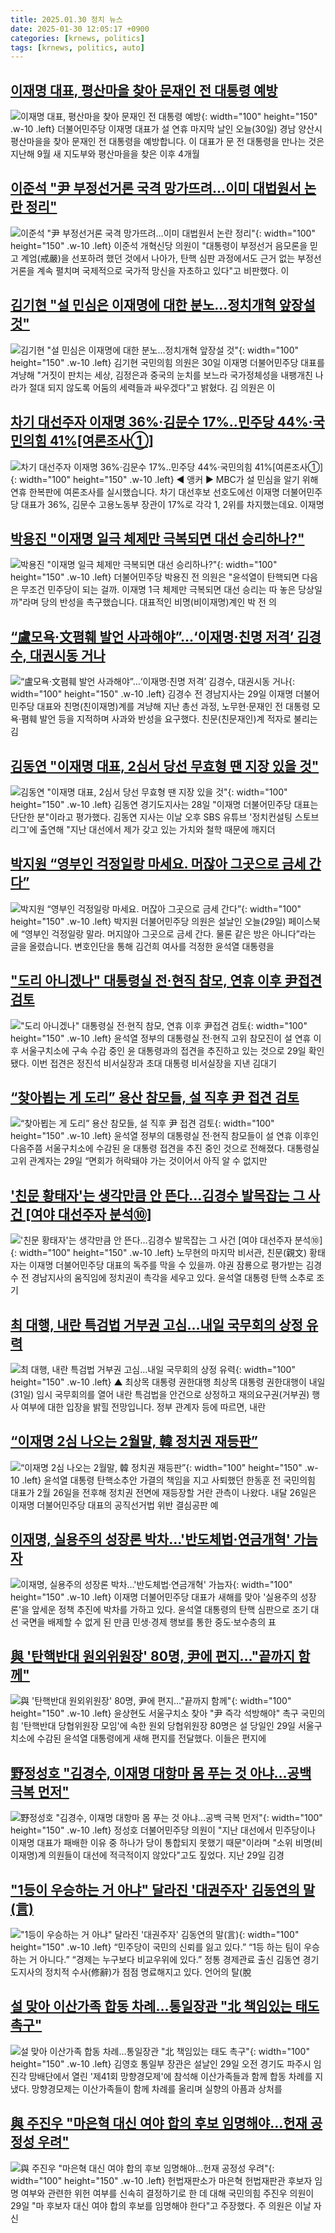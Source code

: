 ```yaml
---
title: 2025.01.30 정치 뉴스
date: 2025-01-30 12:05:17 +0900
categories: [krnews, politics]
tags: [krnews, politics, auto]
---
```

## [이재명 대표, 평산마을 찾아 문재인 전 대통령 예방](https://n.news.naver.com/mnews/article/056/0011883298)

![이재명 대표, 평산마을 찾아 문재인 전 대통령 예방](https://mimgnews.pstatic.net/image/origin/056/2025/01/30/11883298.jpg?type=nf220_150){: width="100" height="150" .w-10 .left}
더불어민주당 이재명 대표가 설 연휴 마지막 날인 오늘(30일) 경남 양산시 평산마을을 찾아 문재인 전 대통령을 예방합니다. 이 대표가 문 전 대통령을 만나는 것은 지난해 9월 새 지도부와 평산마을을 찾은 이후 4개월

## [이준석 "尹 부정선거론 국격 망가뜨려…이미 대법원서 논란 정리"](https://n.news.naver.com/mnews/article/003/0013038464)

![이준석 "尹 부정선거론 국격 망가뜨려…이미 대법원서 논란 정리"](https://mimgnews.pstatic.net/image/origin/003/2025/01/29/13038464.jpg?type=nf220_150){: width="100" height="150" .w-10 .left}
이준석 개혁신당 의원이 "대통령이 부정선거 음모론을 믿고 계엄(戒嚴)을 선포하려 했던 것에서 나아가, 탄핵 심판 과정에서도 근거 없는 부정선거론을 계속 펼치며 국제적으로 국가적 망신을 자초하고 있다"고 비판했다. 이

## [김기현 "설 민심은 이재명에 대한 분노…정치개혁 앞장설 것"](https://n.news.naver.com/mnews/article/003/0013039037)

![김기현 "설 민심은 이재명에 대한 분노…정치개혁 앞장설 것"](https://mimgnews.pstatic.net/image/origin/003/2025/01/30/13039037.jpg?type=nf220_150){: width="100" height="150" .w-10 .left}
김기현 국민의힘 의원은 30일 이재명 더불어민주당 대표를 겨냥해 "거짓이 판치는 세상, 김정은과 중국의 눈치를 보느라 국가정체성을 내팽개친 나라가 절대 되지 않도록 어둠의 세력들과 싸우겠다"고 밝혔다. 김 의원은 이

## [차기 대선주자 이재명 36%·김문수 17%‥민주당 44%·국민의힘 41%[여론조사①]](https://n.news.naver.com/mnews/article/214/0001402607)

![차기 대선주자 이재명 36%·김문수 17%‥민주당 44%·국민의힘 41%[여론조사①]](https://mimgnews.pstatic.net/image/origin/214/2025/01/29/1402607.jpg?type=nf220_150){: width="100" height="150" .w-10 .left}
◀ 앵커 ▶ MBC가 설 민심을 알기 위해 연휴 한복판에 여론조사를 실시했습니다. 차기 대선후보 선호도에선 이재명 더불어민주당 대표가 36%, 김문수 고용노동부 장관이 17%로 각각 1, 2위를 차지했는데요. 이재명

## [박용진 "이재명 일극 체제만 극복되면 대선 승리하나?"](https://n.news.naver.com/mnews/article/055/0001227436)

![박용진 "이재명 일극 체제만 극복되면 대선 승리하나?"](https://mimgnews.pstatic.net/image/origin/055/2025/01/30/1227436.jpg?type=nf220_150){: width="100" height="150" .w-10 .left}
더불어민주당 박용진 전 의원은 "윤석열이 탄핵되면 다음은 무조건 민주당이 되는 걸까. 이재명 1극 체제만 극복되면 대선 승리는 따 놓은 당상일까"라며 당의 반성을 촉구했습니다. 대표적인 비명(비이재명)계인 박 전 의

## [“盧모욕·文폄훼 발언 사과해야”…‘이재명·친명 저격’ 김경수, 대권시동 거나](https://n.news.naver.com/mnews/article/009/0005435701)

![“盧모욕·文폄훼 발언 사과해야”…‘이재명·친명 저격’ 김경수, 대권시동 거나](https://mimgnews.pstatic.net/image/origin/009/2025/01/29/5435701.jpg?type=nf220_150){: width="100" height="150" .w-10 .left}
김경수 전 경남지사는 29일 이재명 더불어민주당 대표와 친명(친이재명)계를 겨냥해 지난 총선 과정, 노무현·문재인 전 대통령 모욕·폄훼 발언 등을 지적하며 사과와 반성을 요구했다. 친문(친문재인)계 적자로 불리는 김

## [김동연 "이재명 대표, 2심서 당선 무효형 땐 지장 있을 것"](https://n.news.naver.com/mnews/article/003/0013038317)

![김동연 "이재명 대표, 2심서 당선 무효형 땐 지장 있을 것"](https://mimgnews.pstatic.net/image/origin/003/2025/01/29/13038317.jpg?type=nf220_150){: width="100" height="150" .w-10 .left}
김동연 경기도지사는 28일 "이재명 더불어민주당 대표는 단단한 분"이라고 평가했다. 김동연 지사는 이날 오후 SBS 유튜브 '정치컨설팅 스토브리그'에 출연해 "지난 대선에서 제가 갖고 있는 가치와 철학 때문에 깨지더

## [박지원 “영부인 걱정일랑 마세요. 머잖아 그곳으로 금세 간다”](https://n.news.naver.com/mnews/article/437/0000428283)

![박지원 “영부인 걱정일랑 마세요. 머잖아 그곳으로 금세 간다”](https://mimgnews.pstatic.net/image/origin/437/2025/01/29/428283.jpg?type=nf220_150){: width="100" height="150" .w-10 .left}
박지원 더불어민주당 의원은 설날인 오늘(29일) 페이스북에 “영부인 걱정일랑 말라. 머지않아 그곳으로 금세 간다. 물론 같은 방은 아니다”라는 글을 올렸습니다. 변호인단을 통해 김건희 여사를 걱정한 윤석열 대통령을

## ["도리 아니겠나" 대통령실 전·현직 참모, 연휴 이후 尹접견 검토](https://n.news.naver.com/mnews/article/025/0003417575)

!["도리 아니겠나" 대통령실 전·현직 참모, 연휴 이후 尹접견 검토](https://mimgnews.pstatic.net/image/origin/025/2025/01/29/3417575.jpg?type=nf220_150){: width="100" height="150" .w-10 .left}
윤석열 정부의 대통령실 전·현직 고위 참모진이 설 연휴 이후 서울구치소에 구속 수감 중인 윤 대통령과의 접견을 추진하고 있는 것으로 29일 확인됐다. 이번 접견은 정진석 비서실장과 초대 대통령 비서실장을 지낸 김대기

## [“찾아뵙는 게 도리” 용산 참모들, 설 직후 尹 접견 검토](https://n.news.naver.com/mnews/article/005/0001754314)

![“찾아뵙는 게 도리” 용산 참모들, 설 직후 尹 접견 검토](https://mimgnews.pstatic.net/image/origin/005/2025/01/29/1754314.jpg?type=nf220_150){: width="100" height="150" .w-10 .left}
윤석열 정부의 대통령실 전·현직 참모들이 설 연휴 이후인 다음주쯤 서울구치소에 수감된 윤 대통령 접견을 추진 중인 것으로 전해졌다. 대통령실 고위 관계자는 29일 “면회가 허락돼야 가는 것이어서 아직 알 수 없지만

## ['친문 황태자'는 생각만큼 안 뜬다…김경수 발목잡는 그 사건 [여야 대선주자 분석⑩]](https://n.news.naver.com/mnews/article/025/0003417590)

!['친문 황태자'는 생각만큼 안 뜬다…김경수 발목잡는 그 사건 [여야 대선주자 분석⑩]](https://mimgnews.pstatic.net/image/origin/025/2025/01/30/3417590.jpg?type=nf220_150){: width="100" height="150" .w-10 .left}
노무현의 마지막 비서관, 친문(親文) 황태자는 이재명 더불어민주당 대표의 독주를 막을 수 있을까. 야권 잠룡으로 평가받는 김경수 전 경남지사의 움직임에 정치권이 촉각을 세우고 있다. 윤석열 대통령 탄핵 소추로 조기

## [최 대행, 내란 특검법 거부권 고심…내일 국무회의 상정 유력](https://n.news.naver.com/mnews/article/055/0001227411)

![최 대행, 내란 특검법 거부권 고심…내일 국무회의 상정 유력](https://mimgnews.pstatic.net/image/origin/055/2025/01/30/1227411.jpg?type=nf220_150){: width="100" height="150" .w-10 .left}
▲ 최상목 대통령 권한대행 최상목 대통령 권한대행이 내일(31일) 임시 국무회의를 열어 내란 특검법을 안건으로 상정하고 재의요구권(거부권) 행사 여부에 대한 입장을 밝힐 전망입니다. 정부 관계자 등에 따르면, 내란

## [“이재명 2심 나오는 2월말, 韓 정치권 재등판”](https://n.news.naver.com/mnews/article/366/0001050230)

![“이재명 2심 나오는 2월말, 韓 정치권 재등판”](https://mimgnews.pstatic.net/image/origin/366/2025/01/30/1050230.jpg?type=nf220_150){: width="100" height="150" .w-10 .left}
윤석열 대통령 탄핵소추안 가결의 책임을 지고 사퇴했던 한동훈 전 국민의힘 대표가 2월 26일을 전후해 정치권 전면에 재등장할 거란 관측이 나왔다. 내달 26일은 이재명 더불어민주당 대표의 공직선거법 위반 결심공판 예

## [이재명, 실용주의 성장론 박차…'반도체법·연금개혁' 가늠자](https://n.news.naver.com/mnews/article/421/0008046912)

![이재명, 실용주의 성장론 박차…'반도체법·연금개혁' 가늠자](https://mimgnews.pstatic.net/image/origin/421/2025/01/30/8046912.jpg?type=nf220_150){: width="100" height="150" .w-10 .left}
이재명 더불어민주당 대표가 새해를 맞아 '실용주의 성장론'을 앞세운 정책 추진에 박차를 가하고 있다. 윤석열 대통령의 탄핵 심판으로 조기 대선 국면을 배제할 수 없게 된 만큼 민생·경제 행보를 통한 중도·보수층의 표

## [與 '탄핵반대 원외위원장' 80명, 尹에 편지…"끝까지 함께"](https://n.news.naver.com/mnews/article/001/0015183250)

![與 '탄핵반대 원외위원장' 80명, 尹에 편지…"끝까지 함께"](https://mimgnews.pstatic.net/image/origin/001/2025/01/29/15183250.jpg?type=nf220_150){: width="100" height="150" .w-10 .left}
윤상현도 서울구치소 찾아 "尹 즉각 석방해야" 촉구 국민의힘 '탄핵반대 당협위원장 모임'에 속한 원외 당협위원장 80명은 설 당일인 29일 서울구치소에 수감된 윤석열 대통령에게 새해 편지를 전달했다. 이들은 편지에

## [野정성호 "김경수, 이재명 대항마 몸 푸는 것 아냐…공백 극복 먼저"](https://n.news.naver.com/mnews/article/008/0005146787)

![野정성호 "김경수, 이재명 대항마 몸 푸는 것 아냐…공백 극복 먼저"](https://mimgnews.pstatic.net/image/origin/008/2025/01/30/5146787.jpg?type=nf220_150){: width="100" height="150" .w-10 .left}
정성호 더불어민주당 의원이 "지난 대선에서 민주당이나 이재명 대표가 패배한 이유 중 하나가 당이 통합되지 못했기 때문"이라며 "소위 비명(비이재명)계 의원들이 대선에 적극적이지 않았다"고도 짚었다. 지난 29일 김경

## ["1등이 우승하는 거 아냐" 달라진 '대권주자' 김동연의 말(言)](https://n.news.naver.com/mnews/article/018/0005933299)

!["1등이 우승하는 거 아냐" 달라진 '대권주자' 김동연의 말(言)](https://mimgnews.pstatic.net/image/origin/018/2025/01/30/5933299.jpg?type=nf220_150){: width="100" height="150" .w-10 .left}
“민주당이 국민의 신뢰를 잃고 있다.” “1등 하는 팀이 우승하는 거 아니다.” “경제는 누구보다 비교우위에 있다.” 정통 경제관료 출신 김동연 경기도지사의 정치적 수사(修辭)가 점점 명료해지고 있다. 언어의 탈(脫

## [설 맞아 이산가족 합동 차례…통일장관 "北 책임있는 태도 촉구"](https://n.news.naver.com/mnews/article/003/0013038590)

![설 맞아 이산가족 합동 차례…통일장관 "北 책임있는 태도 촉구"](https://mimgnews.pstatic.net/image/origin/003/2025/01/29/13038590.jpg?type=nf220_150){: width="100" height="150" .w-10 .left}
김영호 통일부 장관은 설날인 29일 오전 경기도 파주시 임진각 망배단에서 열린 '제41회 망향경모제'에 참석해 이산가족들과 함께 합동 차례를 지냈다. 망향경모제는 이산가족들이 함께 차례를 올리며 실향의 아픔과 상처를

## [與 주진우 "마은혁 대신 여야 합의 후보 임명해야…헌재 공정성 우려"](https://n.news.naver.com/mnews/article/448/0000505097)

![與 주진우 "마은혁 대신 여야 합의 후보 임명해야…헌재 공정성 우려"](https://mimgnews.pstatic.net/image/origin/448/2025/01/29/505097.jpg?type=nf220_150){: width="100" height="150" .w-10 .left}
헌법재판소가 마은혁 헌법재판관 후보자 임명 여부와 관련한 위헌 여부를 신속히 결정하기로 한 데 대해 국민의힘 주진우 의원이 29일 "마 후보자 대신 여야 합의 후보를 임명해야 한다"고 주장했다. 주 의원은 이날 자신

